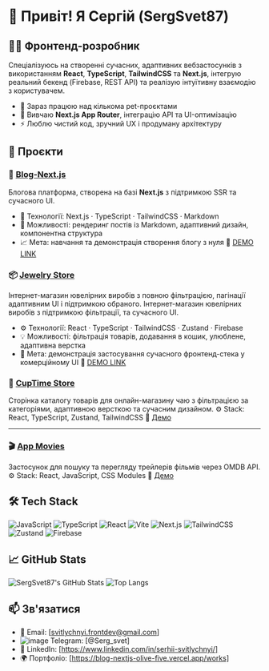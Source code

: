 # 👋 Привіт! Я Сергій (SergSvet87)

## 🧑‍💻 Фронтенд-розробник

Спеціалізуюсь на створенні сучасних, адаптивних вебзастосунків з використанням **React**, **TypeScript**, **TailwindCSS** та **Next.js**, інтегрую реальний бекенд (Firebase, REST API) та реалізую інтуїтивну взаємодію з користувачем.

- 🔭 Зараз працюю над кількома pet-проєктами
- 🧠 Вивчаю **Next.js App Router**, інтеграцію API та UI-оптимізацію
- ⚡ Люблю чистий код, зручний UX і продуману архітектуру

## 💼 Проєкти

### 📝 [Blog-Next.js](https://github.com/SergSvet87/blog-nextjs)
Блогова платформа, створена на базі **Next.js** з підтримкою SSR та сучасного UI.
- 🧠 Технології: Next.js · TypeScript · TailwindCSS · Markdown
- 🚀 Можливості: рендеринг постів із Markdown, адаптивний дизайн, компонентна структура
- 📈 Мета: навчання та демонстрація створення блогу з нуля
🔗 [DEMO LINK](https://blog-nextjs-olive-five.vercel.app/)<br/>

### 📦 [Jewelry Store](https://github.com/SergSvet87/jewelry-store)
Інтернет-магазин ювелірних виробів з повною фільтрацією, пагінації адаптивним UI і підтримкою обраного.
Інтернет-магазин ювелірних виробів з підтримкою фільтрації,  та сучасного UI.
- ⚙️ Технології: React · TypeScript · TailwindCSS · Zustand · Firebase
- 💡 Можливості: фільтрація товарів, додавання в кошик, улюблене, адаптивна верстка
- 🎯 Мета: демонстрація застосування сучасного фронтенд-стека у комерційному UI
🔗 [DEMO LINK](https://jewelry-store-eosin.vercel.app/)

### 🍵 [CupTime Store](https://github.com/SergSvet87/cup-time)
Сторінка каталогу товарів для онлайн-магазину чаю з фільтрацією за категоріями, адаптивною версткою та сучасним дизайном.
⚙️ Stack: React, TypeScript, Zustand, TailwindCSS
🔗 [Демо](https://cup-time-inky.vercel.app/products?category=tea)  

---

### 🎬 [App Movies](https://github.com/SergSvet87/App_Movies)
Застосунок для пошуку та перегляду трейлерів фільмів через OMDB API.
⚙️ Stack: React, JavaScript, CSS Modules
🔗 [Демо](https://sergsvet87.github.io/App_Movies/)  

## 🛠 Tech Stack

![JavaScript](https://img.shields.io/badge/-JavaScript-black?style=flat-square&logo=javascript)
![TypeScript](https://img.shields.io/badge/-TypeScript-3178c6?style=flat-square&logo=typescript)
![React](https://img.shields.io/badge/-React-20232a?style=flat-square&logo=react)
![Vite](https://img.shields.io/badge/Vite-646CFF?style=flat&logo=vite&logoColor=white)
![Next.js](https://img.shields.io/badge/-Next.js-black?style=flat-square&logo=next.js)
![TailwindCSS](https://img.shields.io/badge/-Tailwind-06b6d4?style=flat-square&logo=tailwind-css)
![Zustand](https://img.shields.io/badge/Zustand-000000?style=flat&logo=zotero)
![Firebase](https://img.shields.io/badge/Firebase-ffca28?style=flat&logo=firebase)

## 📈 GitHub Stats

![SergSvet87's GitHub Stats](https://github-readme-stats.vercel.app/api?username=SergSvet87&show_icons=true&theme=tokyonight)
![Top Langs](https://github-readme-stats.vercel.app/api/top-langs/?username=SergSvet87&layout=compact&theme=radical)

## 📫 Зв'язатися

- 📧 Email: [svitlychnyi.frontdev@gmail.com]
- ![image](https://github.com/user-attachments/assets/d79c48fa-a27d-4c49-b906-70864839a248) Telegram: [@Serg_svet]
- 💼 LinkedIn: [https://www.linkedin.com/in/serhii-svitlychnyi/]
- 🌍 Портфоліо: [https://blog-nextjs-olive-five.vercel.app/works]

